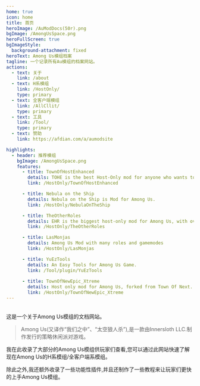 ```yaml
---
home: true
icon: home
title: 首页
heroImage: /AuModDocs(50r).png
bgImage: /AmongUsSpace.png
heroFullScreen: true
bgImageStyle:
  background-attachment: fixed
heroText: Among Us模组档案
tagline: 一个记录所有Au模组的档案网站。
actions:
  - text: 关于
    link: /about
  - text: H系模组
    link: /HostOnly/
    type: primary
  - text: 全客户端模组
    link: /AllCllit/
    type: primary
  - text: 工具
    link: /Tool/
    type: primary
  - text: 赞助
    link: https://afdian.com/a/aumodsite

highlights:
  - header: 推荐模组
    bgImage: /AmongUsSpace.png
    features:
      - title: TownOfHostEnhanced
        details: TOHE is the best Host-Only mod for anyone who wants to change their Among Us Experience!
        link: /HostOnly/TownOfHostEnhanced

      - title: Nebula on the Ship
        details: Nebula on the Ship is Mod for Among Us.
        link: /HostOnly/NebulaOnTheShip

      - title: TheOtherRoles
        details: EHR is the biggest host-only mod for Among Us, with over 350 roles and 7 game modes, along with a Custom Team Assigner application to fully customize your games!
        link: /HostOnly/TheOtherRoles

      - title: LasMonjas
        details: Among Us Mod with many roles and gamemodes
        link: /HostOnly/LasMonjas

      - title: YuEzTools
        details: An Easy Tools for Among Us Game.
        link: /Tool/plugin/YuEzTools
  
      - title: TownOfNewEpic_Xtreme
        details: Host only mod for Among Us, forked from Town Of Next.
        link: /HostOnly/TownOfNewEpic_Xtreme
---
```

<br>
这是一个关于Among Us模组的文档网站。

> Among Us(又译作“我们之中”、“太空狼人杀”),是一款由Innersloth LLC.制作发行的策略休闲派对游戏。

我在此收录了大部分的Among Us模组供玩家们查看,您可以通过此网站快速了解现在Among Us的H系模组/全客户端系模组。

除此之外,我还额外收录了一些功能性插件,并且还制作了一些教程来让玩家们更快的上手Among Us模组。